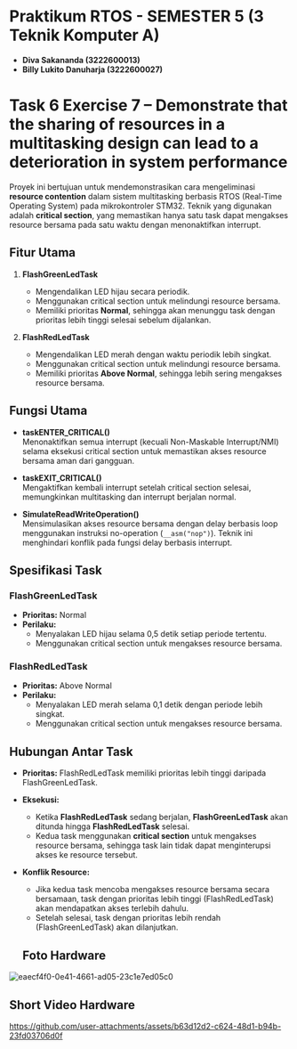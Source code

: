 # Praktikum RTOS - SEMESTER 5 (3 Teknik Komputer A)

- **Diva Sakananda (3222600013)**
- **Billy Lukito Danuharja (3222600027)**


# Task 6 Exercise	7	–	Demonstrate	that	the	sharing	of	resources in	a	multitasking	design	can	lead	to	a	deterioration	in system	performance

Proyek ini bertujuan untuk mendemonstrasikan cara mengeliminasi **resource contention** dalam sistem multitasking berbasis RTOS (Real-Time Operating System) pada mikrokontroler STM32. Teknik yang digunakan adalah **critical section**, yang memastikan hanya satu task dapat mengakses resource bersama pada satu waktu dengan menonaktifkan interrupt.

## **Fitur Utama**
1. **FlashGreenLedTask**  
   - Mengendalikan LED hijau secara periodik.  
   - Menggunakan critical section untuk melindungi resource bersama.  
   - Memiliki prioritas **Normal**, sehingga akan menunggu task dengan prioritas lebih tinggi selesai sebelum dijalankan.

2. **FlashRedLedTask**  
   - Mengendalikan LED merah dengan waktu periodik lebih singkat.  
   - Menggunakan critical section untuk melindungi resource bersama.  
   - Memiliki prioritas **Above Normal**, sehingga lebih sering mengakses resource bersama.  

## **Fungsi Utama**
- **taskENTER_CRITICAL()**  
  Menonaktifkan semua interrupt (kecuali Non-Maskable Interrupt/NMI) selama eksekusi critical section untuk memastikan akses resource bersama aman dari gangguan.

- **taskEXIT_CRITICAL()**  
  Mengaktifkan kembali interrupt setelah critical section selesai, memungkinkan multitasking dan interrupt berjalan normal.

- **SimulateReadWriteOperation()**  
  Mensimulasikan akses resource bersama dengan delay berbasis loop menggunakan instruksi no-operation (`__asm("nop")`). Teknik ini menghindari konflik pada fungsi delay berbasis interrupt.

## **Spesifikasi Task**
### FlashGreenLedTask  
- **Prioritas:** Normal  
- **Perilaku:**  
  - Menyalakan LED hijau selama 0,5 detik setiap periode tertentu.  
  - Menggunakan critical section untuk mengakses resource bersama.  

### FlashRedLedTask  
- **Prioritas:** Above Normal  
- **Perilaku:**  
  - Menyalakan LED merah selama 0,1 detik dengan periode lebih singkat.  
  - Menggunakan critical section untuk mengakses resource bersama.

## **Hubungan Antar Task**
- **Prioritas:** FlashRedLedTask memiliki prioritas lebih tinggi daripada FlashGreenLedTask.  
- **Eksekusi:**  
  - Ketika **FlashRedLedTask** sedang berjalan, **FlashGreenLedTask** akan ditunda hingga **FlashRedLedTask** selesai.  
  - Kedua task menggunakan **critical section** untuk mengakses resource bersama, sehingga task lain tidak dapat menginterupsi akses ke resource tersebut.  
- **Konflik Resource:**  
  - Jika kedua task mencoba mengakses resource bersama secara bersamaan, task dengan prioritas lebih tinggi (FlashRedLedTask) akan mendapatkan akses terlebih dahulu.  
  - Setelah selesai, task dengan prioritas lebih rendah (FlashGreenLedTask) akan dilanjutkan.
 
  ## Foto Hardware
![eaecf4f0-0e41-4661-ad05-23c1e7ed05c0](https://github.com/user-attachments/assets/e3b1c937-8215-44a3-bf5e-cb722080e43b)


## Short Video Hardware
https://github.com/user-attachments/assets/b63d12d2-c624-48d1-b94b-23fd03706d0f



